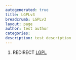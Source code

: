 ```yaml
---
autogenerated: true
title: LGPLv3
breadcrumb: LGPLv3
layout: page
author: test author
categories: 
description: test description
---
```


1.  REDIRECT [LGPL](LGPL "wikilink")
